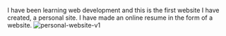 I have been learning web development and this is the first website I have created, a personal site. I have made an online resume in the form of a website.
![personal-website-v1](https://github.com/neehanthreddy/personalsite/assets/133630746/e83cb0a0-3b19-4090-81f8-f9fc935b6fd8)
